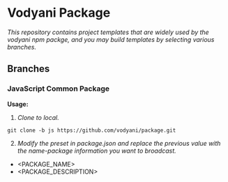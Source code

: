 # Vodyani Package

*This repository contains project templates that are widely used by the vodyani npm packge, and you may build templates by selecting various branches.*

## Branches

### JavaScript Common Package

**Usage:**

1. *Clone to local.*

```
git clone -b js https://github.com/vodyani/package.git
```

2. *Modify the preset in package.json and replace the previous value with the name-package information you want to broadcast.*

- <PACKAGE_NAME>
- <PACKAGE_DESCRIPTION>